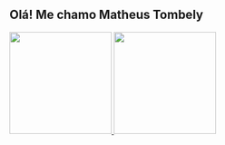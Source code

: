 ## Olá! Me chamo Matheus Tombely

<div>
  <a href="https://github.com/matheus-tombely">
   <img height="180em" src="https://github-readme-stats.vercel.app/api?username=matheus-tombely&show_icons=true&theme=dark&include_all_commits=true&count_private=true"/>
   <img height="180em" src="https://github-readme-stats.vercel.app/api/top-langs/?username=matheus-tombely&layout=compact&langs_count=16&theme=dark"/>
</div>

##



<!---
matheus-tombely/matheus-tombely is a ✨ special ✨ repository because its `README.md` (this file) appears on your GitHub profile.
You can click the Preview link to take a look at your changes.
--->
